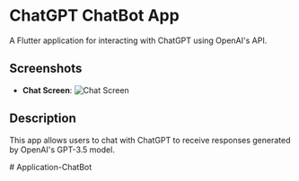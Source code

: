 # ChatGPT ChatBot App

A Flutter application for interacting with ChatGPT using OpenAI's API.

## Screenshots

- **Chat Screen**:
  ![Chat Screen](captures/image.png)

## Description

This app allows users to chat with ChatGPT to receive responses generated by OpenAI's GPT-3.5 model.

#   A p p l i c a t i o n - C h a t B o t  
 